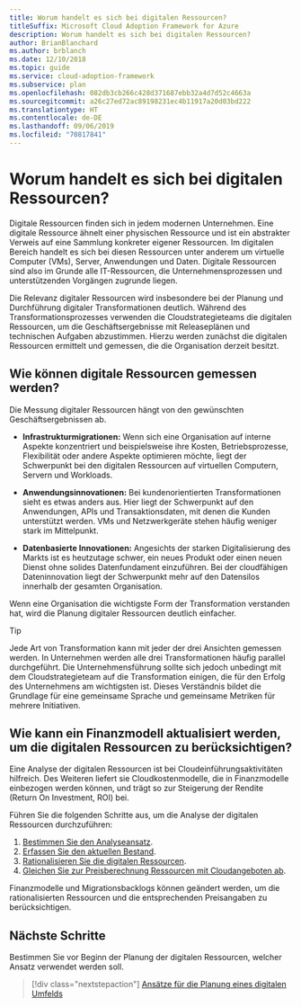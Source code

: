 ```yaml
---
title: Worum handelt es sich bei digitalen Ressourcen?
titleSuffix: Microsoft Cloud Adoption Framework for Azure
description: Worum handelt es sich bei digitalen Ressourcen?
author: BrianBlanchard
ms.author: brblanch
ms.date: 12/10/2018
ms.topic: guide
ms.service: cloud-adoption-framework
ms.subservice: plan
ms.openlocfilehash: 082db3cb266c428d371687ebb32a4d7d52c4663a
ms.sourcegitcommit: a26c27ed72ac89198231ec4b11917a20d03bd222
ms.translationtype: HT
ms.contentlocale: de-DE
ms.lasthandoff: 09/06/2019
ms.locfileid: "70817841"
---
```

<!-- markdownlint-disable MD026 -->

# <a name="what-is-a-digital-estate"></a>Worum handelt es sich bei digitalen Ressourcen?

Digitale Ressourcen finden sich in jedem modernen Unternehmen. Eine digitale Ressource ähnelt einer physischen Ressource und ist ein abstrakter Verweis auf eine Sammlung konkreter eigener Ressourcen. Im digitalen Bereich handelt es sich bei diesen Ressourcen unter anderem um virtuelle Computer (VMs), Server, Anwendungen und Daten. Digitale Ressourcen sind also im Grunde alle IT-Ressourcen, die Unternehmensprozessen und unterstützenden Vorgängen zugrunde liegen.

Die Relevanz digitaler Ressourcen wird insbesondere bei der Planung und Durchführung digitaler Transformationen deutlich. Während des Transformationsprozesses verwenden die Cloudstrategieteams die digitalen Ressourcen, um die Geschäftsergebnisse mit Releaseplänen und technischen Aufgaben abzustimmen. Hierzu werden zunächst die digitalen Ressourcen ermittelt und gemessen, die die Organisation derzeit besitzt.

## <a name="how-can-a-digital-estate-be-measured"></a>Wie können digitale Ressourcen gemessen werden?

Die Messung digitaler Ressourcen hängt von den gewünschten Geschäftsergebnissen ab.

- **Infrastrukturmigrationen:** Wenn sich eine Organisation auf interne Aspekte konzentriert und beispielsweise ihre Kosten, Betriebsprozesse, Flexibilität oder andere Aspekte optimieren möchte, liegt der Schwerpunkt bei den digitalen Ressourcen auf virtuellen Computern, Servern und Workloads.

- **Anwendungsinnovationen:** Bei kundenorientierten Transformationen sieht es etwas anders aus. Hier liegt der Schwerpunkt auf den Anwendungen, APIs und Transaktionsdaten, mit denen die Kunden unterstützt werden. VMs und Netzwerkgeräte stehen häufig weniger stark im Mittelpunkt.

- **Datenbasierte Innovationen:** Angesichts der starken Digitalisierung des Markts ist es heutzutage schwer, ein neues Produkt oder einen neuen Dienst ohne solides Datenfundament einzuführen. Bei der cloudfähigen Dateninnovation liegt der Schwerpunkt mehr auf den Datensilos innerhalb der gesamten Organisation.

Wenn eine Organisation die wichtigste Form der Transformation verstanden hat, wird die Planung digitaler Ressourcen deutlich einfacher.

> [!TIP]
> Jede Art von Transformation kann mit jeder der drei Ansichten gemessen werden. In Unternehmen werden alle drei Transformationen häufig parallel durchgeführt. Die Unternehmensführung sollte sich jedoch unbedingt mit dem Cloudstrategieteam auf die Transformation einigen, die für den Erfolg des Unternehmens am wichtigsten ist. Dieses Verständnis bildet die Grundlage für eine gemeinsame Sprache und gemeinsame Metriken für mehrere Initiativen.

## <a name="how-can-a-financial-model-be-updated-to-reflect-the-digital-estate"></a>Wie kann ein Finanzmodell aktualisiert werden, um die digitalen Ressourcen zu berücksichtigen?

Eine Analyse der digitalen Ressourcen ist bei Cloudeinführungsaktivitäten hilfreich. Des Weiteren liefert sie Cloudkostenmodelle, die in Finanzmodelle einbezogen werden können, und trägt so zur Steigerung der Rendite (Return On Investment, ROI) bei.

Führen Sie die folgenden Schritte aus, um die Analyse der digitalen Ressourcen durchzuführen:

1. [Bestimmen Sie den Analyseansatz](approach.md).
1. [Erfassen Sie den aktuellen Bestand](inventory.md).
1. [Rationalisieren Sie die digitalen Ressourcen](rationalize.md).
1. [Gleichen Sie zur Preisberechnung Ressourcen mit Cloudangeboten ab](calculate.md).

Finanzmodelle und Migrationsbacklogs können geändert werden, um die rationalisierten Ressourcen und die entsprechenden Preisangaben zu berücksichtigen.

## <a name="next-steps"></a>Nächste Schritte

Bestimmen Sie vor Beginn der Planung der digitalen Ressourcen, welcher Ansatz verwendet werden soll.

> [!div class="nextstepaction"]
> [Ansätze für die Planung eines digitalen Umfelds](approach.md)
